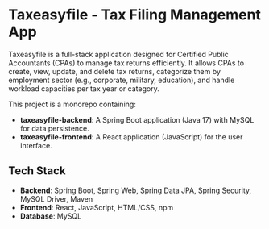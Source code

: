 # Taxeasyfile - Tax Filing Management App

Taxeasyfile is a full-stack application designed for Certified Public Accountants (CPAs) to manage tax returns efficiently. It allows CPAs to create, view, update, and delete tax returns, categorize them by employment sector (e.g., corporate, military, education), and handle workload capacities per tax year or category.

This project is a monorepo containing:
- **taxeasyfile-backend**: A Spring Boot application (Java 17) with MySQL for data persistence.
- **taxeasyfile-frontend**: A React application (JavaScript) for the user interface.

## Tech Stack
- **Backend**: Spring Boot, Spring Web, Spring Data JPA, Spring Security, MySQL Driver, Maven
- **Frontend**: React, JavaScript, HTML/CSS, npm
- **Database**: MySQL
